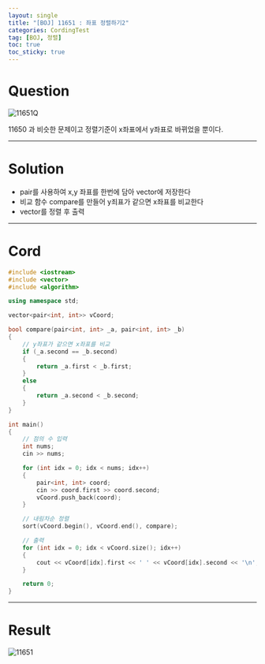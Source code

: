 ```yaml
---
layout: single
title: "[BOJ] 11651 : 좌표 정렬하기2"
categories: CordingTest
tag: [BOJ, 정렬]
toc: true
toc_sticky: true
---
```


# Question
![11651Q](https://user-images.githubusercontent.com/97664446/169296055-f4aa43d5-a40c-405b-93d5-bbb783befc3b.PNG)

11650 과 비슷한 문제이고 정렬기준이 x좌표에서 y좌표로 바뀌었을 뿐이다. <br>
***

# Solution
- pair를 사용하여 x,y 좌표를 한번에 담아 vector에 저장한다
- 비교 함수 compare를 만들어 y죄표가 같으면 x좌표를 비교한다
- vector를 정렬 후 출력
***

# Cord
```c++
#include <iostream>
#include <vector>
#include <algorithm>

using namespace std;

vector<pair<int, int>> vCoord;

bool compare(pair<int, int> _a, pair<int, int> _b)
{
	// y좌표가 같으면 x좌표를 비교
	if (_a.second == _b.second)
	{
		return _a.first < _b.first;
	}
	else
	{
		return _a.second < _b.second;
	}
}

int main()
{
	// 점의 수 입력
	int nums;
	cin >> nums;

	for (int idx = 0; idx < nums; idx++)
	{
		pair<int, int> coord;
		cin >> coord.first >> coord.second;
		vCoord.push_back(coord);
	}

	// 내림차순 정렬
	sort(vCoord.begin(), vCoord.end(), compare);

	// 출력
	for (int idx = 0; idx < vCoord.size(); idx++)
	{
		cout << vCoord[idx].first << ' ' << vCoord[idx].second << '\n';
	}

	return 0;
}
```
***

# Result
![11651](https://user-images.githubusercontent.com/97664446/169296053-6d80a19a-5dfc-43b5-aeea-f577356860ac.PNG)
